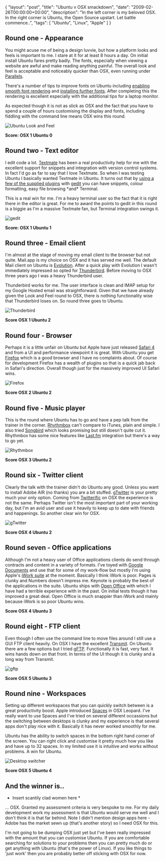 {
  "layout": "post",
  "title": "Ubuntu v OSX smackdown",
  "date": "2009-02-26T00:00:00+00:00",
  "description": "In the left corner is my beloved OSX. In the right corner is Ubuntu, the Open Source upstart. Let battle commence..",
  "tags": [
    "Ubuntu",
    "Linux",
    "Apple"
  ]
}

## Round one - Appearance

You might acuse me of being a design luvvie, but how a platform looks and feels is important to me. I stare at it for at least 8 hours a day. On initial install Ubuntu fares pretty badly. The fonts, especially when viewing a website are awful and make reading anything painful. The overall look and feel is acceptable and noticeably quicker than OSX, even running under [Parallels][1]. 

There's a number of tips to improve fonts on Ubuntu including [enabling smooth font rendering][2] and [installing further fonts][3]. After completing this the rendering is excellent especially with the additional tips for a laptop monitor.

As expected though it is not as slick as OSX and the fact that you have to spend a couple of hours customising the display and fonts, including fiddling with the command line means OSX wins this round.

![Ubuntu Look and Feel][4] 

**Score: OSX 1 Ubuntu 0**

## Round two - Text editor

I edit code a lot. [Textmate][5] has been a real productivity help for me with the excellent support for snippets and integration with version control systems. In fact I'd go as far to say that I love Textmate. So when I was testing Ubuntu I basically wanted Textmate in Ubuntu. It turns out that by [using a few of the supplied plugins][6] with [gedit][7] you can have snippets, colour formatting, easy file browsing \*and\* Terminal. 

This is a real win for me. I'm a heavy terminal user so the fact that it is right there in the editor is great. For me to award the points to gedit in this round is a biggie as I'm a massive Textmate fan, but Terminal integration swings it. 

![gedit][8] 

**Score: OSX 1 Ubuntu 1**

## Round three - Email client

I'm almost at the stage of moving my email client to the browser but not quite. Mail.app is my choice on OSX and it has served me well. The default Mail client on Ubuntu is [Evolution][9]. After a quick play with Evolution I wasn't immediately impressed so opted for [Thunderbird][10]. Before moving to OSX three years ago I was a heavy Thunderbird user. 

Thunderbird works for me. The user interface is clean and IMAP setup for my Google Hosted email was straightforward. Given that we have already given the Look and Feel round to OSX, there is nothing functionality wise that Thunderbird loses on. So round three goes to Ubuntu.

![Thunderbird][11] 

**Score OSX 1 Ubuntu 2**

## Round four - Browser

Perhaps it is a little unfair on Ubuntu but Apple have just released [Safari 4][12] and from a UI and performance viewpoint it is great. With Ubuntu you get [Firefox][13] which is a good browser and I have no complaints about. Of course for development Firefox has a wealth of plugins so that is a quick jab back in Safari's direction. Overall though just for the massively improved UI Safari wins. 

![Firefox][14] 

**Score OSX 2 Ubuntu 2**

## Round five - Music player

This is the round where Ubuntu has to go and have a pep talk from the trainer in the corner. [Rhythmbox][15] can't compare to iTunes, plain and simple. I also tried [Songbird][16] which looks promising but still doesn't quite cut it. Rhythmbox has some nice features like [Last.fm][17] integration but there's a way to go yet.

![Rhythmbox][18] 

**Score OSX 3 Ubuntu 2**

## Round six - Twitter client

Clearly the talk with the trainer didn't do Ubuntu any good. Unless you want to install Adobe AIR (no thanks) you are a bit stuffed. [gTwitter][19] is your pretty much your only option. Coming from [Twitterific][20] on OSX the experience is not the same. Perhaps Twitter isn't the most important part of your working day, but I'm an avid user and use it heavily to keep up to date with friends and happenings. So another clear win for OSX.

![gTwitter][21] 

**Score OSX 4 Ubuntu 2**

## Round seven - Office applications

Although I'm not a heavy user of Office applications clients do send through contracts and content in a variety of formats. I've toyed with [Google Documents][22] and use that for some of my work-flow but mostly I'm using Apple's [iWork suite][23] at the moment. Basically I think iWork is poor. Pages is clunky and Numbers doesn't impress me. Keynote is probably the best of the applications in the suite. Ubuntu ships with [Open Office][24] with which I have had a terrible experience with in the past. On initial tests though it has improved a great deal. Open Office is much snappier than iWork and mainly because iWork is so poor Ubuntu wins.

**Score OSX 4 Ubuntu 3**

## Round eight - FTP client

Even though I often use the command line to move files around I still use a GUI FTP client heavily. On OSX I have the excellent [Transmit][25]. On Ubuntu there are a few options but I tried [gFTP][26]. Functionally it is fast, very fast. It wins hands down on that front. In terms of the UI though it is clunky and a long way from Transmit. 

![gftp][27] 

**Score OSX 5 Ubuntu 3**

## Round nine - Workspaces

Setting up different workspaces that you can quickly switch between is a great productivity boost. Apple introduced [Spaces][28] in OSX Leopard. I've really want to use Spaces and I've tried on several different occassions but the switching between desktops is clunky and my experience is that several apps don't play nice with it. Basically it has never worked smoothly for me.

Ubuntu has the ability to switch spaces in the bottom right hand corner of the screen. You can right click and customise it pretty much how you like and have up to 32 spaces. In my limited use it is intuitive and works without problems. A win for Ubuntu.

![Desktop switcher][29] 

**Score OSX 5 Ubuntu 4**

## And the winner is..

* Insert scantily clad women here *

... OSX. Granted my assessment criteria is very bespoke to me. For my daily development work my assessment is that Ubuntu would serve me well and I don't think it is that far behind. Note I didn't mention design apps here - Adobe has the market sewn up (that's another story) so I need OSX for this.

I'm not going to be dumping OSX just yet but I've been really impressed with the amount that you can customise Ubuntu. If you are comfortable searching for solutions to your problems then you can pretty much do or get anything with Ubuntu (that's the power of Linux). If you like things to 'just work' then you are probably better off sticking with OSX for now.

 [1]: http://www.parallels.com/products/desktop/
 [2]: http://www.howtogeek.com/howto/ubuntu/enable-smooth-fonts-on-ubuntu-linux/
 [3]: https://wiki.ubuntu.com/Fonts
 [4]: http://shapeshed.com/images/articles/look_feel.jpg
 [5]: http://macromates.com/
 [6]: http://grigio.org/pimp_my_gedit_was_textmate_linux
 [7]: http://projects.gnome.org/gedit/
 [8]: http://shapeshed.com/images/articles/gedit.jpg
 [9]: http://projects.gnome.org/evolution/
 [10]: http://www.mozilla.com/thunderbird/
 [11]: http://shapeshed.com/images/articles/thunderbird.jpg
 [12]: http://www.apple.com/safari/
 [13]: http://www.mozilla.com/firefox/
 [14]: http://shapeshed.com/images/articles/firefox.jpg
 [15]: http://projects.gnome.org/rhythmbox/
 [16]: http://www.getsongbird.com/
 [17]: http://last.fm/
 [18]: http://shapeshed.com/images/articles/rhythmbox.jpg
 [19]: http://code.google.com/p/gtwitter/
 [20]: http://iconfactory.com/software/twitterrific
 [21]: http://shapeshed.com/images/articles/gTwitter.jpg
 [22]: http://docs.google.com/
 [23]: http://www.apple.com/iwork/
 [24]: http://www.openoffice.org/
 [25]: http://www.panic.com/transmit/
 [26]: http://gftp.seul.org/
 [27]: http://shapeshed.com/images/articles/gftp.jpg
 [28]: http://www.apple.com/macosx/features/spaces.html
 [29]: http://shapeshed.com/images/articles/switcher.png
